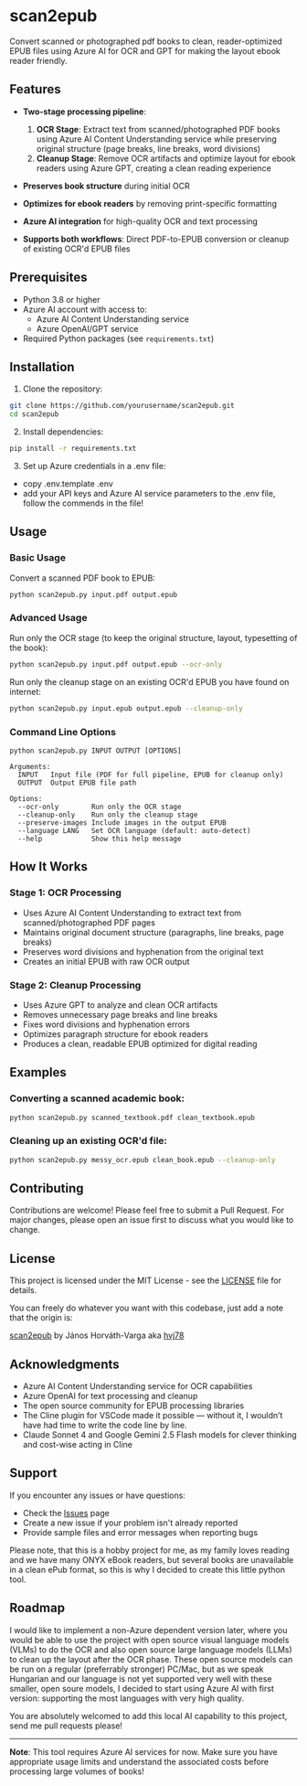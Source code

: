 # scan2epub

Convert scanned or photographed pdf books to clean, reader-optimized EPUB files using Azure AI for OCR and GPT for making the layout ebook reader friendly.

## Features

- **Two-stage processing pipeline**:
  1. **OCR Stage**: Extract text from scanned/photographed PDF books using Azure AI Content Understanding service while preserving original structure (page breaks, line breaks, word divisions)
  2. **Cleanup Stage**: Remove OCR artifacts and optimize layout for ebook readers using Azure GPT, creating a clean reading experience

- **Preserves book structure** during initial OCR
- **Optimizes for ebook readers** by removing print-specific formatting
- **Azure AI integration** for high-quality OCR and text processing
- **Supports both workflows**: Direct PDF-to-EPUB conversion or cleanup of existing OCR'd EPUB files

## Prerequisites

- Python 3.8 or higher
- Azure AI account with access to:
  - Azure AI Content Understanding service
  - Azure OpenAI/GPT service
- Required Python packages (see `requirements.txt`)

## Installation

1. Clone the repository:
```bash
git clone https://github.com/yourusername/scan2epub.git
cd scan2epub
```

2. Install dependencies:
```bash
pip install -r requirements.txt
```

3. Set up Azure credentials in a .env file:
- copy .env.template .env
- add your API keys and Azure AI service parameters to the .env file, follow the commends in the file!

## Usage

### Basic Usage

Convert a scanned PDF book to EPUB:
```bash
python scan2epub.py input.pdf output.epub
```

### Advanced Usage

Run only the OCR stage (to keep the original structure, layout, typesetting of the book):
```bash
python scan2epub.py input.pdf output.epub --ocr-only
```

Run only the cleanup stage on an existing OCR'd EPUB you have found on internet:
```bash
python scan2epub.py input.epub output.epub --cleanup-only
```

### Command Line Options

```
python scan2epub.py INPUT OUTPUT [OPTIONS]

Arguments:
  INPUT   Input file (PDF for full pipeline, EPUB for cleanup only)
  OUTPUT  Output EPUB file path

Options:
  --ocr-only        Run only the OCR stage
  --cleanup-only    Run only the cleanup stage
  --preserve-images Include images in the output EPUB
  --language LANG   Set OCR language (default: auto-detect)
  --help            Show this help message
```

## How It Works

### Stage 1: OCR Processing
- Uses Azure AI Content Understanding to extract text from scanned/photographed PDF pages
- Maintains original document structure (paragraphs, line breaks, page breaks)
- Preserves word divisions and hyphenation from the original text
- Creates an initial EPUB with raw OCR output

### Stage 2: Cleanup Processing
- Uses Azure GPT to analyze and clean OCR artifacts
- Removes unnecessary page breaks and line breaks
- Fixes word divisions and hyphenation errors
- Optimizes paragraph structure for ebook readers
- Produces a clean, readable EPUB optimized for digital reading

## Examples

### Converting a scanned academic book:
```bash
python scan2epub.py scanned_textbook.pdf clean_textbook.epub
```

### Cleaning up an existing OCR'd file:
```bash
python scan2epub.py messy_ocr.epub clean_book.epub --cleanup-only
```

## Contributing

Contributions are welcome! Please feel free to submit a Pull Request. For major changes, please open an issue first to discuss what you would like to change.

## License

This project is licensed under the MIT License - see the [LICENSE](LICENSE) file for details.

You can freely do whatever you want with this codebase, just add a note that the origin is:

[scan2epub](https://github.com/hvj78/scan2epub) by János Horváth-Varga aka [hvj78](https://github.com/hvj78)

## Acknowledgments

- Azure AI Content Understanding service for OCR capabilities
- Azure OpenAI for text processing and cleanup
- The open source community for EPUB processing libraries
- The Cline plugin for VSCode made it possible — without it, I wouldn’t have had time to write the code line by line.
- Claude Sonnet 4 and Google Gemini 2.5 Flash models for clever thinking and cost-wise acting in Cline

## Support

If you encounter any issues or have questions:
- Check the [Issues](https://github.com/hvj78/scan2epub/issues) page
- Create a new issue if your problem isn't already reported
- Provide sample files and error messages when reporting bugs

Please note, that this is a hobby project for me, as my family loves reading and we have many ONYX eBook readers, but several books are unavailable in a clean ePub format, so this is why I decided to create this little python tool.

## Roadmap

I would like to implement a non-Azure dependent version later, where you would be able to use the project with open source visual language models (VLMs) to do the OCR and also open source large language models (LLMs) to clean up the layout after the OCR phase. These open source models can be run on a regular (preferrably stronger) PC/Mac, but as we speak Hungarian and our language is not yet supported very well with these smaller, open soure models, I decided to start using Azure AI with first version: supporting the most languages with very high quality.

You are absolutely welcomed to add this local AI capability to this project, send me pull requests please!

---

**Note**: This tool requires Azure AI services for now. Make sure you have appropriate usage limits and understand the associated costs before processing large volumes of books!

